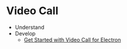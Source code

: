 # Video Call

-   Understand
-   Develop
    -   [Get Started with Video Call for Electron](get-started.md#get-started-with-product-name-for-platform)

